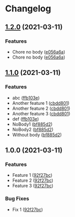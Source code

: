 # Changelog

## [1.2.0](https://www.github.com/rsenden/release-please-test/compare/v1.1.0...v1.2.0) (2021-03-11)


### Features

* Chore no body ([e056a6a](https://www.github.com/rsenden/release-please-test/commit/e056a6a636ca319c76409e8f1139d440e7461600))
* Chore no body ([e056a6a](https://www.github.com/rsenden/release-please-test/commit/e056a6a636ca319c76409e8f1139d440e7461600))

## [1.1.0](https://www.github.com/rsenden/release-please-test/compare/v1.0.0...v1.1.0) (2021-03-11)


### Features

* abc ([ffb103e](https://www.github.com/rsenden/release-please-test/commit/ffb103e8404e41833234427bea19cc3784ec0311))
* Another feature 1 ([cbdd801](https://www.github.com/rsenden/release-please-test/commit/cbdd801492123611eac4a23581ec2c2a4edd3386))
* Another feature 2 ([cbdd801](https://www.github.com/rsenden/release-please-test/commit/cbdd801492123611eac4a23581ec2c2a4edd3386))
* Another feature 3 ([cbdd801](https://www.github.com/rsenden/release-please-test/commit/cbdd801492123611eac4a23581ec2c2a4edd3386))
* def ([ffb103e](https://www.github.com/rsenden/release-please-test/commit/ffb103e8404e41833234427bea19cc3784ec0311))
* NoBody1 ([bf885d2](https://www.github.com/rsenden/release-please-test/commit/bf885d22377e667e420421864d4048195280ae7c))
* NoBody2 ([bf885d2](https://www.github.com/rsenden/release-please-test/commit/bf885d22377e667e420421864d4048195280ae7c))
* Without body ([bf885d2](https://www.github.com/rsenden/release-please-test/commit/bf885d22377e667e420421864d4048195280ae7c))

## 1.0.0 (2021-03-11)


### Features

* Feature 1 ([92f27bc](https://www.github.com/rsenden/release-please-test/commit/92f27bcfee9ee0c2af8146f198a4f55167f45a69))
* Feature 2 ([92f27bc](https://www.github.com/rsenden/release-please-test/commit/92f27bcfee9ee0c2af8146f198a4f55167f45a69))
* Feature 3 ([92f27bc](https://www.github.com/rsenden/release-please-test/commit/92f27bcfee9ee0c2af8146f198a4f55167f45a69))


### Bug Fixes

* Fix 1 ([92f27bc](https://www.github.com/rsenden/release-please-test/commit/92f27bcfee9ee0c2af8146f198a4f55167f45a69))
